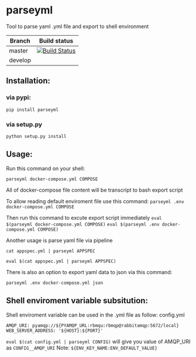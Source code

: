 # parseyml
Tool to parse yaml .yml file and export to shell environment


| Branch  | Build status                             |
| ------- | ---------------------------------------- |
| master  | [![Build Status](https://travis-ci.org/tranvietanh1991/parseyml.svg?branch=master)](https://travis-ci.org/tranvietanh1991/parseyml) |
| develop | |

## Installation:

### via pypi:
`pip install parseyml`

### via setup.py
`python setup.py install`


## Usage:

Run this command on your shell:

`parseyml docker-compose.yml COMPOSE`

All of docker-compose file content will be transcript to bash export script

To allow reading default enviroment file use this command:
`parseyml .env docker-compose.yml COMPOSE`

Then run this command to excute export script immediately
`eval $(parseyml docker-compose.yml COMPOSE)`
`eval $(parseyml .env docker-compose.yml COMPOSE)`

Another usage is parse yaml file via pipeline

`cat appspec.yml | parseyml APPSPEC`

`eval $(cat appspec.yml | parseyml APPSPEC)`

There is also an option to export yaml data to json via this command:

`parseyml .env docker-compose.yml json`

## Shell enviroment variable subsitution:

Shell enviroment variable can be used in the .yml file as follow: config.yml
``` 
AMQP_URI: pyamqp://${PYAMQP_URL:rbmqu:rbmqp@rabbitamqp:5672/local}
WEB_SERVER_ADDRESS: '${HOST}:${PORT}'
```
`eval $(cat config.yml | parseyml CONFIG)` will give you value of AMQP_URI as `CONFIG__AMQP_URI`
Note: `${ENV_KEY_NAME:ENV_DEFAULT_VALUE}`
